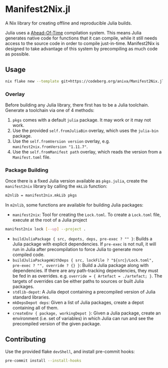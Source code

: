 # Manifest2Nix.jl

A Nix library for creating offline and reproducible Julia builds.

Julia uses a [Ahead-Of-Time](https://docs.julialang.org/en/v1/devdocs/aot/)
compilation system. This means Julia generates native code for functions that it
can compile, while it still needs access to the source code in order to compile
just-in-time. Manifest2Nix is designed to take advantage of this system by
precompiling as much code as possible.

## Usage

``` sh
nix flake new --template git+https://codeberg.org/aniva/Manifest2Nix.jl.git ./minimal
```

### Overlay

Before building any Julia library, there first has to be a Julia toolchain.
Generate a toolchain via one of 4 methods:

1. `pkgs` comes with a default `julia` package. It may work or it may not work.
2. Use the provided `self.fromJuliaBin` overlay, which uses the `julia-bin`
   package.
3. Use the `self.fromVersion version` overlay, e.g. `manifest2nix.fromVersion
   "1.11.7"`.
4. Use the `self.fromManifest path` overlay, which reads the version from a
   `Manifest.toml` file.

### Package Building

Once there is a fixed Julia version available as `pkgs.julia`, create the
`manifest2nix` library by calling the `mkLib` function:

```nix
m2nlib = manifest2nix.mkLib pkgs
```

In `m2nlib`, some functions are available for building Julia packages:

- `manifest2nix`: Tool for creating the `Lock.toml`. To create a `Lock.toml`
  file, execute at the root of a Julia project

```sh
manifest2nix lock [--up] --project .
```

- `buildJuliaPackage { src, depots, deps, pre-exec ? "" }`: Builds a Julia package with
  explicit dependencies. If `pre-exec` is not null, it will run in Julia after
  precompilation to force Julia to generate more compiled code.
- `buildJuliaPackageWithDeps { src, lockFile ? "${src}/Lock.toml", pre-exec ? "", override ? {} }`:
  Build a Julia package along with dependencies. If there are any path-tracking
  dependencies, they must be fed in as overrides. e.g. `override = { Artefact =
  ./artefact; }`. The targets of overrides can be either paths to sources or built
  Julia packages.
- `stdlib-depot`: A Julia depot containing a precompiled version of Julia
  standard libraries.
- `mkDepsDepot deps`: Given a list of Julia packages, create a depot containing
  all of them.
- `createEnv { package, workingDepot }`: Given a Julia package, create an environment (i.e.
  set of variables) in which Julia can run and see the precompiled version of
  the given package.

## Contributing

Use the provided flake `devShell`, and install pre-commit hooks:

``` sh
pre-commit install --install-hooks
```
